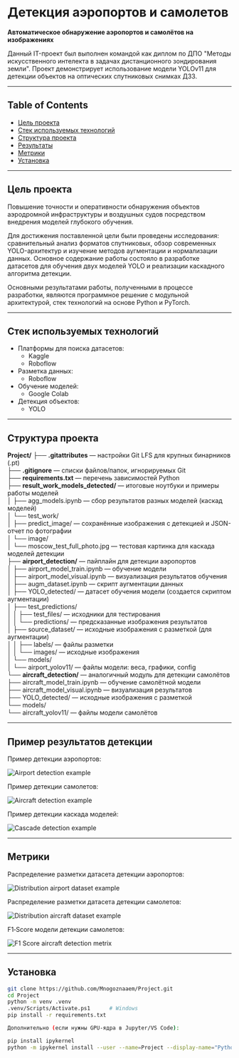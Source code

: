 # Детекция аэропортов и самолетов

**Автоматическое обнаружение аэропортов и самолётов на изображениях**

Данный IT-проект был выполнен командой как диплом по ДПО "Методы искусственного интелекта в задачах дистанционного зондирования земли". Проект демонстрирует использование модели YOLOv11 для детекции объектов на оптических спутниковых снимках ДЗЗ.

---

## Table of Contents

- [Цель проекта](#цель-проекта)  
- [Стек используемых технологий](#стек-используемых-технологий)  
- [Структура проекта](#структура-проекта)  
- [Результаты](#результаты)  
- [Метрики](#метрики)  
- [Установка](#установка)  

---

## Цель проекта

Повышение точности и оперативности обнаружения объектов аэродромной инфраструктуры и воздушных судов посредством внедрения моделей глубокого обучения.

Для достижения поставленной цели были проведены исследования: сравнительный анализ форматов спутниковых, обзор современных YOLO-архитектур и изучение методов аугментации и нормализации данных. Основное содержание работы состояло в разработке датасетов для обучения двух моделей YOLO и реализации каскадного алгоритма детекции.

Основными результатами работы, полученными в процессе разработки, являются программное решение с модульной архитектурой, стек технологий на основе Python и PyTorch.

---

## Стек используемых технологий

- Платформы для поиска датасетов:
    - Kaggle 
    - Roboflow 
- Разметка данных:
    - Roboflow
- Обучение моделей:
    - Google Colab  
- Детекция объектов:
    - YOLO

---

## Структура проекта

**Project/**
├── **.gitattributes** — настройки Git LFS для крупных бинарников (.pt)  
├── **.gitignore** — списки файлов/папок, игнорируемых Git  
├── **requirements.txt** — перечень зависимостей Python  
├── **result_work_models_detected/** — итоговые ноутбуки и примеры работы моделей  
│   ├── agg_models.ipynb — сбор результатов разных моделей (каскад моделей)  
│   └── test_work/  
│       ├── predict_image/ — сохранённые изображения с детекцией и JSON-отчет по фотографии  
│       └── image/  
│           └── moscow_test_full_photo.jpg — тестовая картинка для каскада моделей детекции  
├── **airport_detection/** — пайплайн для детекции аэропортов  
│   ├── airport_model_train.ipynb — обучение модели  
│   ├── airport_model_visual.ipynb — визуализация результатов обучения  
│   ├── augm_dataset.ipynb — скрипт аугментации данных  
│   ├── YOLO_detected/ — датасет обучения модели (создается скриптом аугментации)  
│   ├── test_predictions/  
│   │   ├── test_files/ — исходники для тестирования  
│   │   └── predictions/ — предсказанные изображения результатов  
│   ├── source_dataset/ — исходные изображения с разметкой (для аугментации)  
│   │   ├── labels/ — файлы разметки  
│   │   └── images/ — исходные изображения  
│   └── models/  
│       └── airport_yolov11/ — файлы модели: веса, графики, config  
└── **aircraft_detection/** — аналогичный модуль для детекции самолётов  
    ├── aircraft_model_train.ipynb — обучение самолётной модели  
    ├── aircraft_model_visual.ipynb — визуализация результатов  
    ├── YOLO_detected/ — исходные изображения с разметкой  
    └── models/  
        └── aircraft_yolov11/ — файлы модели самолётов  

---

## Пример результатов детекции

Пример детекции аэропортов:

![Airport detection example](airport_detection/test_predictions/predictions/test_image_3_moscow__airport_predictions.jpg)

Пример детекции самолетов:

![Aircraft detection example](result_work_models_detected/test_work/predict_image/airport_0_with_aircrafts.jpg)

Пример детекции каскада моделей:

![Cascade detection example](result_work_models_detected/test_work/predict_image/original_with_airports.jpg)

---

## Метрики

Распределение разметки датасета детекции аэропортов:

![Distribution аirport dataset example](airport_detection/models/airport_yolov11/labels_correlogram.jpg)

Распределение разметки датасета детекции самолетов:

![Distribution аircraft dataset example](aircraft_detection/models/aircraft_yolov11/labels_correlogram.jpg)

F1‑Score модели детекции самолетов:

![F1 Score аircraft detection metrix](aircraft_detection/models/aircraft_yolov11/F1_curve.png)

---

## Установка

```bash
git clone https://github.com/Mnogoznaaem/Project.git
cd Project
python -m venv .venv
.venv/Scripts/Activate.ps1      # Windows
pip install -r requirements.txt

Дополнительно (если нужны GPU‑ядра в Jupyter/VS Code):

pip install ipykernel
python -m ipykernel install --user --name=Project --display-name="Python (Project)"
```

